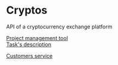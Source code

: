 # Cryptos
API of a cryptocurrency exchange platform

[Project management tool](https://stefan04.youtrack.cloud) <br>
[Task's description](https://bit.ly/diploma_cryptos)


[Customers service](https://docs.google.com/document/d/119gkgwxQ48G4MFqUwBrsXbgLXzhSJ1hArs7TEIfOb3w/edit?usp=sharing)
